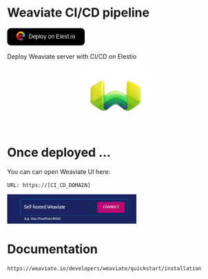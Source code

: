 # Weaviate CI/CD pipeline

<a href="https://dash.elest.io/deploy?source=cicd&social=dockerCompose&url=https://github.com/elestio-examples/weaviate"><img src="deploy-on-elestio.png" alt="Deploy on Elest.io" width="180px" /></a>

Deploy Weaviate server with CI/CD on Elestio

<div style="text-align:center;">
<img src="Weaviate.png" style='width: 30%;'/>
</div>
<br/>
<br/>

# Once deployed ...

You can can open Weaviate UI here:

    URL: https://[CI_CD_DOMAIN]
   

<img src="./Steps/step-01.png" style='width: 300px;'/>

# Documentation

    https://weaviate.io/developers/weaviate/quickstart/installation
